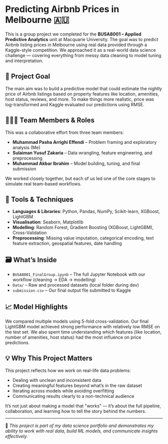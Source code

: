 # Predicting Airbnb Prices in Melbourne 🇦🇺

This is a group project we completed for the **BUSA8001 – Applied Predictive Analytics** unit at Macquarie University. The goal was to predict Airbnb listing prices in Melbourne using real data provided through a Kaggle-style competition. We approached it as a real-world data science challenge — covering everything from messy data cleaning to model tuning and interpretation.

## 🧠 Project Goal

The main aim was to build a predictive model that could estimate the nightly price of Airbnb listings based on property features like location, amenities, host status, reviews, and more. To make things more realistic, price was log-transformed and Kaggle evaluated our predictions using RMSE.

## 👨‍👩‍👦 Team Members & Roles

This was a collaborative effort from three team members:

- **Muhammad Pasha Arrighi Effendi** – Problem framing and exploratory analysis (Me)
- **Sulaiman Yusuf Zakaria** – Data wrangling, feature engineering, and preprocessing
- **Muhammad Akbar Ibrahim** – Model building, tuning, and final submission

We worked closely together, but each of us led one of the core stages to simulate real team-based workflows.

## 🧰 Tools & Techniques

- **Languages & Libraries**: Python, Pandas, NumPy, Scikit-learn, XGBoost, LightGBM
- **Visualisation**: Seaborn, Matplotlib
- **Modelling**: Random Forest, Gradient Boosting (XGBoost, LightGBM), Cross-Validation
- **Preprocessing**: Missing value imputation, categorical encoding, text feature extraction, geospatial features, date handling

## 🗃️ What’s Inside

- `BUSA8001_FinalGroup.ipynb` – The full Jupyter Notebook with our workflow (cleaning → EDA → modelling)
- `Data/` – Raw and processed datasets (local folder during dev)
- `submission.csv` – Our final output file submitted to Kaggle

## 📈 Model Highlights

We compared multiple models using 5-fold cross-validation. Our final LightGBM model achieved strong performance with relatively low RMSE on the test set. We also spent time understanding which features (like location, number of amenities, host status) had the most influence on price predictions.

## 💡 Why This Project Matters

This project reflects how we work on real-life data problems:
- Dealing with unclean and inconsistent data
- Creating meaningful features beyond what’s in the raw dataset
- Iterating across models while avoiding overfitting
- Communicating results clearly to a non-technical audience

It’s not just about making a model that "works" — it’s about the full pipeline, collaboration, and learning how to tell the story behind the numbers.

---

📌 _This project is part of my data science portfolio and demonstrates my ability to work with real data, build ML models, and communicate insights effectively._

